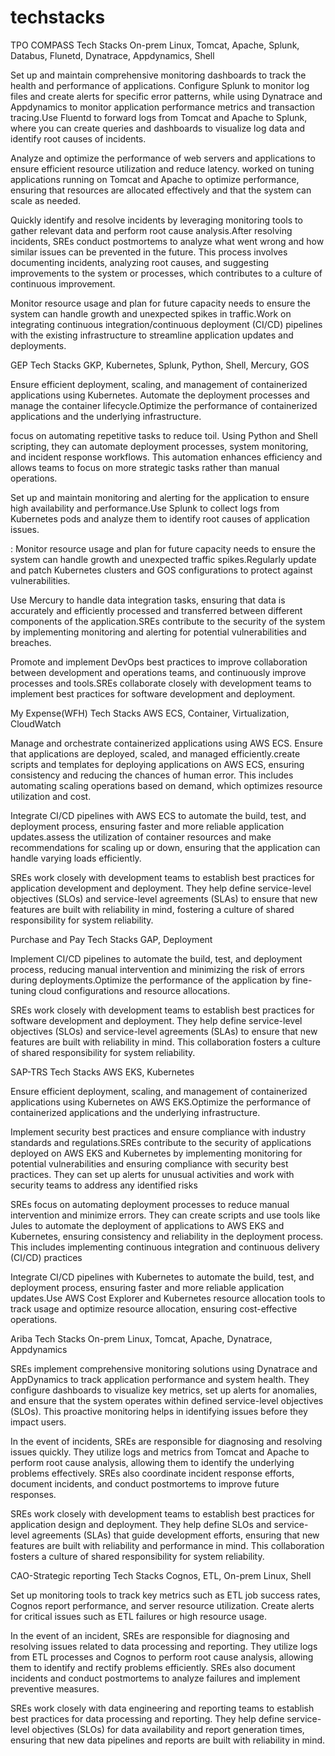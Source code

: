 # techstacks



TPO COMPASS
Tech Stacks
On-prem Linux, Tomcat, Apache, Splunk, Databus, Flunetd, Dynatrace, Appdynamics, Shell

Set up and maintain comprehensive monitoring dashboards to track the health and performance of applications. Configure Splunk to monitor log files and create alerts for specific error patterns, while using Dynatrace and Appdynamics to monitor application performance metrics and transaction tracing.Use Fluentd to forward logs from Tomcat and Apache to Splunk, where you can create queries and dashboards to visualize log data and identify root causes of incidents.

Analyze and optimize the performance of web servers and applications to ensure efficient resource utilization and reduce latency. worked on tuning applications running on Tomcat and Apache to optimize performance, ensuring that resources are allocated effectively and that the system can scale as needed.

Quickly identify and resolve incidents by leveraging monitoring tools to gather relevant data and perform root cause analysis.After resolving incidents, SREs conduct postmortems to analyze what went wrong and how similar issues can be prevented in the future. This process involves documenting incidents, analyzing root causes, and suggesting improvements to the system or processes, which contributes to a culture of continuous improvement.

Monitor resource usage and plan for future capacity needs to ensure the system can handle growth and unexpected spikes in traffic.Work on integrating continuous integration/continuous deployment (CI/CD) pipelines with the existing infrastructure to streamline application updates and deployments.


GEP
Tech Stacks
GKP, Kubernetes, Splunk, Python, Shell, Mercury, GOS

Ensure efficient deployment, scaling, and management of containerized applications using Kubernetes. Automate the deployment processes and manage the container lifecycle.Optimize the performance of containerized applications and the underlying infrastructure.

 focus on automating repetitive tasks to reduce toil. Using Python and Shell scripting, they can automate deployment processes, system monitoring, and incident response workflows. This automation enhances efficiency and allows teams to focus on more strategic tasks rather than manual operations.


 Set up and maintain monitoring and alerting for the application to ensure high availability and performance.Use Splunk to collect logs from Kubernetes pods and analyze them to identify root causes of application issues.


 : Monitor resource usage and plan for future capacity needs to ensure the system can handle growth and unexpected traffic spikes.Regularly update and patch Kubernetes clusters and GOS configurations to protect against vulnerabilities. 

Use Mercury to handle data integration tasks, ensuring that data is accurately and efficiently processed and transferred between different components of the application.SREs contribute to the security of the system by implementing monitoring and alerting for potential vulnerabilities and breaches. 

Promote and implement DevOps best practices to improve collaboration between development and operations teams, and continuously improve processes and tools.SREs collaborate closely with development teams to implement best practices for software development and deployment. 

My Expense(WFH)
Tech Stacks
AWS ECS, Container, Virtualization, CloudWatch

Manage and orchestrate containerized applications using AWS ECS. Ensure that applications are deployed, scaled, and managed efficiently.create scripts and templates for deploying applications on AWS ECS, ensuring consistency and reducing the chances of human error. This includes automating scaling operations based on demand, which optimizes resource utilization and cost.

 Integrate CI/CD pipelines with AWS ECS to automate the build, test, and deployment process, ensuring faster and more reliable application updates.assess the utilization of container resources and make recommendations for scaling up or down, ensuring that the application can handle varying loads efficiently.

SREs work closely with development teams to establish best practices for application development and deployment. They help define service-level objectives (SLOs) and service-level agreements (SLAs) to ensure that new features are built with reliability in mind, fostering a culture of shared responsibility for system reliability.


Purchase and Pay 
Tech Stacks
GAP, Deployment

Implement CI/CD pipelines to automate the build, test, and deployment process, reducing manual intervention and minimizing the risk of errors during deployments.Optimize the performance of the application by fine-tuning cloud configurations and resource allocations.

SREs work closely with development teams to establish best practices for software development and deployment. They help define service-level objectives (SLOs) and service-level agreements (SLAs) to ensure that new features are built with reliability in mind. This collaboration fosters a culture of shared responsibility for system reliability.


SAP-TRS
Tech Stacks
AWS EKS, Kubernetes

Ensure efficient deployment, scaling, and management of containerized applications using Kubernetes on AWS EKS.Optimize the performance of containerized applications and the underlying infrastructure.

Implement security best practices and ensure compliance with industry standards and regulations.SREs contribute to the security of applications deployed on AWS EKS and Kubernetes by implementing monitoring for potential vulnerabilities and ensuring compliance with security best practices. They can set up alerts for unusual activities and work with security teams to address any identified risks

SREs focus on automating deployment processes to reduce manual intervention and minimize errors. They can create scripts and use tools like Jules to automate the deployment of applications to AWS EKS and Kubernetes, ensuring consistency and reliability in the deployment process. This includes implementing continuous integration and continuous delivery (CI/CD) practices

Integrate CI/CD pipelines with Kubernetes to automate the build, test, and deployment process, ensuring faster and more reliable application updates.Use AWS Cost Explorer and Kubernetes resource allocation tools to track usage and optimize resource allocation, ensuring cost-effective operations.

Ariba
Tech Stacks
On-prem Linux, Tomcat, Apache, Dynatrace, Appdynamics

SREs implement comprehensive monitoring solutions using Dynatrace and AppDynamics to track application performance and system health. They configure dashboards to visualize key metrics, set up alerts for anomalies, and ensure that the system operates within defined service-level objectives (SLOs). This proactive monitoring helps in identifying issues before they impact users.


In the event of incidents, SREs are responsible for diagnosing and resolving issues quickly. They utilize logs and metrics from Tomcat and Apache to perform root cause analysis, allowing them to identify the underlying problems effectively. SREs also coordinate incident response efforts, document incidents, and conduct postmortems to improve future responses.

SREs work closely with development teams to establish best practices for application design and deployment. They help define SLOs and service-level agreements (SLAs) that guide development efforts, ensuring that new features are built with reliability and performance in mind. This collaboration fosters a culture of shared responsibility for system reliability.

CAO-Strategic reporting
Tech Stacks
Cognos, ETL, On-prem Linux, Shell

Set up monitoring tools to track key metrics such as ETL job success rates, Cognos report performance, and server resource utilization. Create alerts for critical issues such as ETL failures or high resource usage.


In the event of an incident, SREs are responsible for diagnosing and resolving issues related to data processing and reporting. They utilize logs from ETL processes and Cognos to perform root cause analysis, allowing them to identify and rectify problems efficiently. SREs also document incidents and conduct postmortems to analyze failures and implement preventive measures.


SREs work closely with data engineering and reporting teams to establish best practices for data processing and reporting. They help define service-level objectives (SLOs) for data availability and report generation times, ensuring that new data pipelines and reports are built with reliability in mind.
